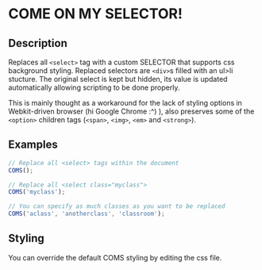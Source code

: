 # COME ON MY SELECTOR!

## Description
Replaces all `<select>` tag with a custom SELECTOR that supports css background styling. Replaced selectors are `<div>`s filled with an ul>li stucture. The original select is kept but hidden, its value is updated automatically allowing scripting to be done properly.

This is mainly thought as a workaround for the lack of styling options in Webkit-driven browser (hi Google Chrome :^) ), also preserves some of the `<option>` children tags (`<span>`, `<img>`, `<em>` and `<strong>`).

## Examples
```javascript
// Replace all <select> tags within the document
COMS();

// Replace all <select class="myclass">
COMS('myclass');

// You can specify as much classes as you want to be replaced
COMS('aclass', 'anotherclass', 'classroom');
```

## Styling
You can override the default COMS styling by editing the css file.
